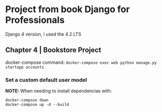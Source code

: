 # Project from book Django for Professionals
Django 4 version, I used the 4.2 LTS

## Chapter 4 | Bookstore Project
docker-compose command: `docker-compose exec web python manage.py startapp accounts`

### Set a custom default user model

**NOTE:** When needing to install dependencias with:  
```aiignore
docker-compose down
docker-compose up -d --build
```